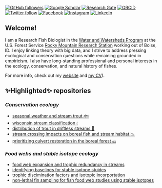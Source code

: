 
<!--
**bmait101/bmait101** is a ✨ _special_ ✨ repository because its `README.md` (this file) appears on your GitHub profile.
-->

[![GitHub followers](https://img.shields.io/github/followers/bmait101?label=Follow&style=flat-square&logo=github&logoColor=white&colorB=0C0504)](https://github.com/login?return_to=%2Fbmait101)
[![Google Scholar](https://img.shields.io/badge/-Google%20Scholar-blue.svg?style=flat-square&logo=googlescholar&logoColor=white&colorB=2E7DEF&labelColor=2ECFEF)](https://scholar.google.ca/citations?hl=en&user=tGn-FzAAAAAJ&view_op=list_works&sortby=pubdate)
[![Research Gate](https://img.shields.io/badge/-Research%20Gate-green.svg?style=flat-square&logo=researchgate&logoColor=white&colorB=616161&labelColor=00BFA5)](https://www.researchgate.net/profile/Bryan-Maitland)
[![ORCID](https://img.shields.io/badge/-ORCID-green.svg?style=flat-square&logo=orcid&logoColor=white&colorB=71DA0E&labelColor=0EDA11)](https://orcid.org/0000-0002-4491-5064)
[![Twitter follow](https://img.shields.io/twitter/follow/BryanMaitland?label=%20%40BryanMaitland&style=flat-square&labelColor=2E7DEF&logo=twitter&logoColor=white&colorB=0D47A1)](https://twitter.com/BryanMaitland)
[![Facebook](https://img.shields.io/badge/-Facebook-blue.svg?style=flat-square&logo=facebook&logoColor=white&colorB=0E55DA&labelColor=210EDA)](https://www.facebook.com/bryan.maitland)
[![Instagram](https://img.shields.io/badge/-Instagram-red.svg?style=flat-square&logo=instagram&logoColor=white&colorB=C41230&labelColor=BA22F7)](https://www.instagram.com/bryan.maitland/)
[![Linkedin](https://img.shields.io/badge/-Linkedin-blue.svg?style=flat-square&logo=linkedin&logoColor=white&colorB=0E55DA&labelColor=210EDA)](https://www.linkedin.com/in/bryan-maitland-b8b04522b/)


## Welcome!

I am a Research Fish Biologist in the [Water and Watersheds Program](https://www.fs.usda.gov/research/rmrs/programs/waterwatersheds) at the U.S. Forest Service [Rocky Mountain Research Station](https://www.fs.usda.gov/research/rmrs) working out of Boise, ID. I enjoy linking theory with big data, and I strive to address pressing ecological and conservation questions while remaining grounded in empiricism. I also have long-standing professional and personal interests in the ecology, conservation, and natural history of fishes. 

For more info, check out my [website](https://bryan-m-maitland.netlify.app/) and [my CV](https://bryan-m-maitland.netlify.app/uploads/cv.pdf)). 


## ✨Highlighted✨ repositories


### _Conservation ecology_

- [seasonal weather and stream trout 🐟](https://github.com/bmait101/swass)
- [wisconsin stream classification 💧](https://github.com/bmait101/wi-stream-class)
- [distribution of trout in driftless streams 🎣](https://github.com/bmait101/driftless-trout-presence)
- [stream crossing impacts on boreal fish and stream habitat 📉](https://github.com/bmait101/culverts-and-boreal-stream-fish)
- [prioritizing culvert restoration in the boreal forest 💶](https://github.com/bmait101/culvert-restoration-prioritization)


### _Food webs and stable isotope ecology_

- [food web expansion and trophic redundancy in streams](https://github.com/bmait101/trophic-expansion)
- [identifying baselines for stable isotope stuides](https://github.com/bmait101/baseline-sia-proxies)
- [trophic discimination factors and isotopic incorportation ](https://github.com/bmait101/isotopic-discrimination-incorporation)
- [non-lethal fin sampling for fish food web studies using stable isotopes](https://github.com/bmait101/non-lethal-fin-models)




